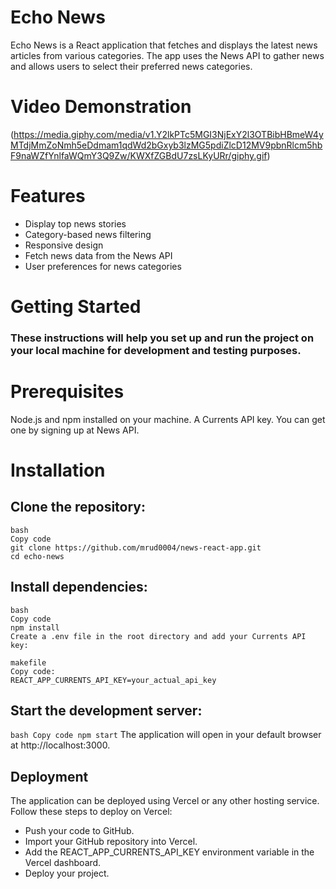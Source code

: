 # Echo News
Echo News is a React application that fetches and displays the latest news articles from various categories. The app uses the News API to gather news and allows users to select their preferred news categories.

# Video Demonstration

(https://media.giphy.com/media/v1.Y2lkPTc5MGI3NjExY2l3OTBibHBmeW4yMTdjMmZoNmh5eDdmam1qdWd2bGxyb3lzMG5pdiZlcD12MV9pbnRlcm5hbF9naWZfYnlfaWQmY3Q9Zw/KWXfZGBdU7zsLKyURr/giphy.gif)

# Features
- Display top news stories
- Category-based news filtering
- Responsive design
- Fetch news data from the News API
- User preferences for news categories
  
# Getting Started
### These instructions will help you set up and run the project on your local machine for development and testing purposes.

# Prerequisites
Node.js and npm installed on your machine.
A Currents API key. You can get one by signing up at News API.

# Installation


## Clone the repository:
```
bash
Copy code
git clone https://github.com/mrud0004/news-react-app.git
cd echo-news
```

## Install dependencies:
```
bash
Copy code
npm install
Create a .env file in the root directory and add your Currents API key:

makefile
Copy code:
REACT_APP_CURRENTS_API_KEY=your_actual_api_key
```

## Start the development server:
``
bash
Copy code
npm start
``
The application will open in your default browser at http://localhost:3000.

## Deployment

The application can be deployed using Vercel or any other hosting service. Follow these steps to deploy on Vercel:
- Push your code to GitHub.
- Import your GitHub repository into Vercel.
- Add the REACT_APP_CURRENTS_API_KEY environment variable in the Vercel dashboard.
- Deploy your project.


